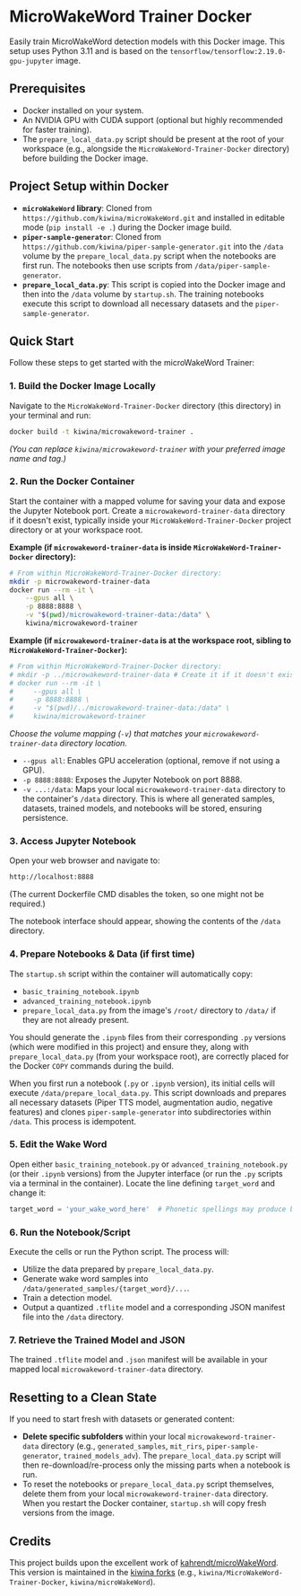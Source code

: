 # MicroWakeWord Trainer Docker

Easily train MicroWakeWord detection models with this Docker image. This setup uses Python 3.11 and is based on the `tensorflow/tensorflow:2.19.0-gpu-jupyter` image.

## Prerequisites

- Docker installed on your system.
- An NVIDIA GPU with CUDA support (optional but highly recommended for faster training).
- The `prepare_local_data.py` script should be present at the root of your workspace (e.g., alongside the `MicroWakeWord-Trainer-Docker` directory) before building the Docker image.

## Project Setup within Docker

- **`microWakeWord` library**: Cloned from `https://github.com/kiwina/microWakeWord.git` and installed in editable mode (`pip install -e .`) during the Docker image build.
- **`piper-sample-generator`**: Cloned from `https://github.com/kiwina/piper-sample-generator.git` into the `/data` volume by the `prepare_local_data.py` script when the notebooks are first run. The notebooks then use scripts from `/data/piper-sample-generator`.
- **`prepare_local_data.py`**: This script is copied into the Docker image and then into the `/data` volume by `startup.sh`. The training notebooks execute this script to download all necessary datasets and the `piper-sample-generator`.

## Quick Start

Follow these steps to get started with the microWakeWord Trainer:

### 1. Build the Docker Image Locally

Navigate to the `MicroWakeWord-Trainer-Docker` directory (this directory) in your terminal and run:

```bash
docker build -t kiwina/microwakeword-trainer .
```

_(You can replace `kiwina/microwakeword-trainer` with your preferred image name and tag.)_

### 2. Run the Docker Container

Start the container with a mapped volume for saving your data and expose the Jupyter Notebook port. Create a `microwakeword-trainer-data` directory if it doesn't exist, typically inside your `MicroWakeWord-Trainer-Docker` project directory or at your workspace root.

**Example (if `microwakeword-trainer-data` is inside `MicroWakeWord-Trainer-Docker` directory):**

```bash
# From within MicroWakeWord-Trainer-Docker directory:
mkdir -p microwakeword-trainer-data
docker run --rm -it \
    --gpus all \
    -p 8888:8888 \
    -v "$(pwd)/microwakeword-trainer-data:/data" \
    kiwina/microwakeword-trainer
```

**Example (if `microwakeword-trainer-data` is at the workspace root, sibling to `MicroWakeWord-Trainer-Docker`):**

```bash
# From within MicroWakeWord-Trainer-Docker directory:
# mkdir -p ../microwakeword-trainer-data # Create it if it doesn't exist
# docker run --rm -it \
#     --gpus all \
#     -p 8888:8888 \
#     -v "$(pwd)/../microwakeword-trainer-data:/data" \
#     kiwina/microwakeword-trainer
```

_Choose the volume mapping (`-v`) that matches your `microwakeword-trainer-data` directory location._

- `--gpus all`: Enables GPU acceleration (optional, remove if not using a GPU).
- `-p 8888:8888`: Exposes the Jupyter Notebook on port 8888.
- `-v ...:/data`: Maps your local `microwakeword-trainer-data` directory to the container's `/data` directory. This is where all generated samples, datasets, trained models, and notebooks will be stored, ensuring persistence.

### 3. Access Jupyter Notebook

Open your web browser and navigate to:

```bash
http://localhost:8888
```

(The current Dockerfile CMD disables the token, so one might not be required.)

The notebook interface should appear, showing the contents of the `/data` directory.

### 4. Prepare Notebooks & Data (if first time)

The `startup.sh` script within the container will automatically copy:

- `basic_training_notebook.ipynb`
- `advanced_training_notebook.ipynb`
- `prepare_local_data.py`
  from the image's `/root/` directory to `/data/` if they are not already present.

You should generate the `.ipynb` files from their corresponding `.py` versions (which were modified in this project) and ensure they, along with `prepare_local_data.py` (from your workspace root), are correctly placed for the Docker `COPY` commands during the build.

When you first run a notebook (`.py` or `.ipynb` version), its initial cells will execute `/data/prepare_local_data.py`. This script downloads and prepares all necessary datasets (Piper TTS model, augmentation audio, negative features) and clones `piper-sample-generator` into subdirectories within `/data`. This process is idempotent.

### 5. Edit the Wake Word

Open either `basic_training_notebook.py` or `advanced_training_notebook.py` (or their `.ipynb` versions) from the Jupyter interface (or run the `.py` scripts via a terminal in the container). Locate the line defining `target_word` and change it:

```python
target_word = 'your_wake_word_here'  # Phonetic spellings may produce better samples
```

### 6. Run the Notebook/Script

Execute the cells or run the Python script. The process will:

- Utilize the data prepared by `prepare_local_data.py`.
- Generate wake word samples into `/data/generated_samples/{target_word}/...`.
- Train a detection model.
- Output a quantized `.tflite` model and a corresponding JSON manifest file into the `/data` directory.

### 7. Retrieve the Trained Model and JSON

The trained `.tflite` model and `.json` manifest will be available in your mapped local `microwakeword-trainer-data` directory.

## Resetting to a Clean State

If you need to start fresh with datasets or generated content:

- **Delete specific subfolders** within your local `microwakeword-trainer-data` directory (e.g., `generated_samples`, `mit_rirs`, `piper-sample-generator`, `trained_models_adv`). The `prepare_local_data.py` script will then re-download/re-process only the missing parts when a notebook is run.
- To reset the notebooks or `prepare_local_data.py` script themselves, delete them from your local `microwakeword-trainer-data` directory. When you restart the Docker container, `startup.sh` will copy fresh versions from the image.

## Credits

This project builds upon the excellent work of [kahrendt/microWakeWord](https://github.com/kahrendt/microWakeWord).
This version is maintained in the [kiwina forks](https://github.com/kiwina) (e.g., `kiwina/MicroWakeWord-Trainer-Docker`, `kiwina/microWakeWord`).
